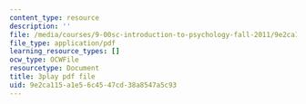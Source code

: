 ```yaml
---
content_type: resource
description: ''
file: /media/courses/9-00sc-introduction-to-psychology-fall-2011/9e2ca115a1e56c4547cd38a8547a5c93_-cK1og4ElKE.pdf
file_type: application/pdf
learning_resource_types: []
ocw_type: OCWFile
resourcetype: Document
title: 3play pdf file
uid: 9e2ca115-a1e5-6c45-47cd-38a8547a5c93
---
```

